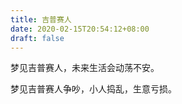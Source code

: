 ```yaml
---
title: 吉普赛人
date: 2020-02-15T20:54:12+08:00
draft: false
---
```


梦见吉普赛人，未来生活会动荡不安。



梦见吉普赛人争吵，小人捣乱，生意亏损。

